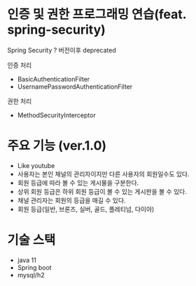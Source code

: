 # 인증 및 권한 프로그래밍 연습(feat. spring-security)


Spring Security ? 버전이후 deprecated



인증 처리
- BasicAuthenticationFilter
- UsernamePasswordAuthenticationFilter


권한 처리
- MethodSecurityInterceptor 



# 주요 기능 (ver.1.0)
- Like youtube
- 사용자는 본인 채널의 관리자이지만 다른 사용자의 회원일수도 있다. 
- 회원 등급에 따라 볼 수 있는 게시물을 구분한다. 
- 상위 회원 등급은 하위 회원 등급이 볼 수 있는 게시판을 볼 수 있다.
- 채널 관리자는 회원의 등급을 매길 수 있다.
- 회원 등급(일반, 브론즈, 실버, 골드, 플레티넘, 다이아)


# 기술 스택
- java 11
- Spring boot
- mysql/h2
